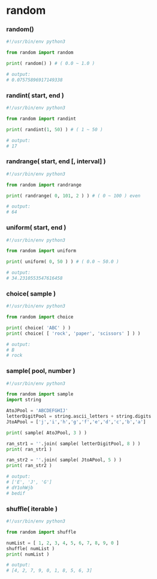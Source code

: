 # random

### random()
```python
#!/usr/bin/env python3

from random import random

print( random() ) # ( 0.0 ~ 1.0 )

# output:
# 0.07575896917149338
```

### randint( start, end )
```python
#!/usr/bin/env python3

from random import randint

print( randint(1, 50) ) # ( 1 ~ 50 )

# output:
# 17
```

### randrange( start, end [, interval] )
```python
#!/usr/bin/env python3

from random import randrange

print( randrange( 0, 101, 2 ) ) # ( 0 ~ 100 ) even

# output:
# 64
```

### uniform( start, end )
```python
#!/usr/bin/env python3

from random import uniform

print( uniform( 0, 50 ) ) # ( 0.0 ~ 50.0 ) 

# output:
# 34.2310553547616458
```

### choice( sample )
```python
#!/usr/bin/env python3

from random import choice

print( choice( 'ABC' ) )
print( choice( [ 'rock', 'paper', 'scissors' ] ) )

# output:
# B
# rock
```

### sample( pool, number )
```python
#!/usr/bin/env python3

from random import sample
import string

AtoJPool = 'ABCDEFGHIJ'
letterDigitPool = string.ascii_letters + string.digits
JtoAPool = ['j','i','h','g','f','e','d','c','b','a']

print( sample( AtoJPool, 3 ) )

ran_str1 = ''.join( sample( letterDigitPool, 8 ) )
print( ran_str1 )

ran_str2 = ''.join( sample( JtoAPool, 5 ) )
print( ran_str2 )

# output:
# ['E', 'J', 'G']
# dY1ohWjb
# bedif
```

### shuffle( iterable )
```python
#!/usr/bin/env python3

from random import shuffle

numList = [ 1, 2, 3, 4, 5, 6, 7, 8, 9, 0 ]
shuffle( numList )
print( numList )

# output:
# [4, 2, 7, 9, 0, 1, 8, 5, 6, 3]
```